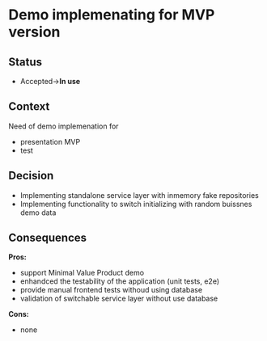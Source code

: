 # Demo implemenating for MVP version

## Status

- Accepted->**In use**

## Context

Need of demo implemenation for

- presentation MVP
- test

## Decision

- Implementing standalone service layer with inmemory fake repositories
- Implementing functionality to switch initializing with random buissnes demo data

## Consequences

**Pros:**

- support Minimal Value Product demo
- enhandced the testability of the application (unit tests, e2e)
- provide manual frontend tests withoud using database
- validation of switchable service layer without use database

**Cons:**

- none

